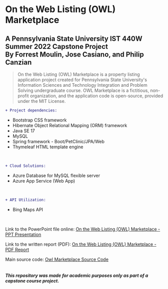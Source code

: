 <h1> On the Web Listing (OWL) Marketplace</h1>
<h2>A Pennsylvania State University IST 440W Summer 2022 Capstone Project 
<br>
By Forrest Moulin, Jose Casiano, and Philip Canzian</h2>

> On the Web Listing (OWL) Marketplace is a property listing application project created 
for Pennsylvania State University's Information Sciences and Technology Integration and
Problem Solving undergraduate course. OWL Marketplace is a fictitious, non-profit
organization, and the application code is open-source, provided under the MIT License. 

```diff
+ Project dependencies:
```
<!-- **_Project Dependencies:_**<br> -->
<ul>
  <li> <span style="font-color:#0969DA">Bootstrap CSS framework</span></li>
  <li> Hibernate Object Relational Mapping (ORM) framework</li>
  <li> Java SE 17</li>
  <li> MySQL</li>
  <li> Spring framework - Boot/PetClinic/JPA/Web</li>
  <li> Thymeleaf HTML template engine </li>
</ul
<br><br>

```diff
+ Cloud Solutions:
```
<!-- **_Cloud solutions:_** -->
<ul>
<li> Azure Database for MySQL flexible server</li>
<li> Azure App Service (Web App)</li>
</ul
<br><br>
 
```diff
+ API Utilization:
```
<!-- **_API Utilization:_** -->
<ul>
  <li>Bing Maps API</li>
</ul>
<br>
  
Link to the PowerPoint file online: 
<a href="https://github.com/ffm5113/java-spring-tl-owl-marketplace/blob/master/8.6.22%20Final%20Project%20PTT%20-%20Group%207.pptx">On the Web Listing (OWL) Marketplace - PPT Presentation</a>
<br>
  
Link to the written report (PDF):
<a href="https://github.com/ffm5113/java-spring-tl-owl-marketplace/blob/master/8.6.22%20Final%20Project%20Report.pdf">On the Web Listing (OWL) Marketplace - PDF Report</a>
<br>

Main source code:
<a href="https://github.com/ffm5113/java-spring-tl-owl-marketplace/tree/master/src/main">Owl Marketplace Source Code</a>
<br><br>  
***This repository was made for academic purposes only as part of a capstone course project.***
